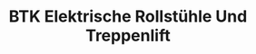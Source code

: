 ---
title: "BTK Elektrische Rollstühle Und Treppenlift"
url: /achim/btk-elektrische-rollstuehle-und-treppenlift/
shop: Sanitätshaus
---